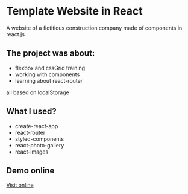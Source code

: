 # Template Website in React
A website of a fictitious construction company made of components in react.js

## The project was about:
* flexbox and cssGrid training
* working with components
* learning about react-router

all based on localStorage

## What I used?
* create-react-app
* react-router
* styled-components
* react-photo-gallery
* react-images

## Demo online

[Visit online](http://react.vot.pl/)
